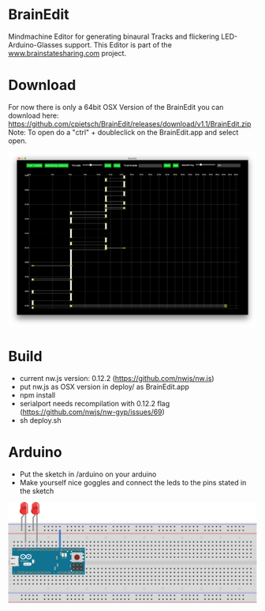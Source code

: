 # BrainEdit
Mindmachine Editor for generating binaural Tracks and flickering LED-Arduino-Glasses support.
This Editor is part of the www.brainstatesharing.com project.

# Download
For now there is only a 64bit OSX Version of the BrainEdit you can download here: https://github.com/cpietsch/BrainEdit/releases/download/v1.1/BrainEdit.zip
Note: To open do a "ctrl" + doubleclick on the BrainEdit.app and select open.

![Screenshot](https://raw.githubusercontent.com/cpietsch/BrainEdit/master/screenshot.png?raw=true "Screenshot")

# Build
- current nw.js version: 0.12.2 (https://github.com/nwjs/nw.js)
- put nw.js as OSX version in deploy/ as BrainEdit.app
- npm install
- serialport needs recompilation with 0.12.2 flag (https://github.com/nwjs/nw-gyp/issues/69)
- sh deploy.sh

# Arduino
- Put the sketch in /arduino on your arduino
- Make yourself nice goggles and connect the leds to the pins stated in the sketch

![Screenshot](https://raw.githubusercontent.com/cpietsch/BrainEdit/master/arduino/brainedit_Steckplatine.svg?raw=true "Screenshot")
